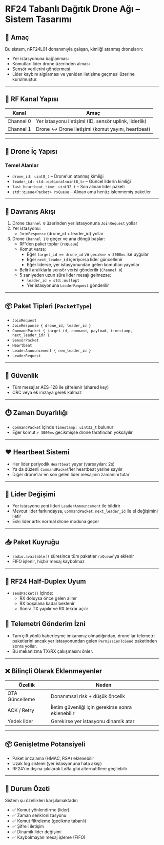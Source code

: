 # RF24 Tabanlı Dağıtık Drone Ağı – Sistem Tasarımı

## 🎯 Amaç

Bu sistem, nRF24L01 donanımıyla çalışan, kimliği atanmış droneların:
- Yer istasyonuna bağlanması
- Komutları lider drone üzerinden alması
- Sensör verilerini göndermesi
- Lider kaybını algılaması ve yeniden iletişime geçmesi
üzerine kurulmuştur.

---

## 📡 RF Kanal Yapısı

| Kanal     | Amaç                                     |
|-----------|------------------------------------------|
| Channel 0 | Yer istasyonu iletişimi (ID, sensör uplink, liderlik) |
| Channel 1 | Drone ↔ Drone iletişimi (komut yayını, heartbeat)     |

---

## 🧱 Drone İç Yapısı

### Temel Alanlar

- `drone_id: uint8_t` – Drone'un atanmış kimliği
- `leader_id: std::optional<uint8_t>` – Güncel liderin kimliği
- `last_heartbeat_time: uint32_t` – Son alınan lider paketi
- `std::queue<Packet> rxQueue` – Alınan ama henüz işlenmemiş paketler

---

## 🧠 Davranış Akışı

1. Drone `Channel 0` üzerinden yer istasyonuna `JoinRequest` yollar
2. Yer istasyonu:
   - `JoinResponse` (drone_id + leader_id) yollar
3. Drone `Channel 1`’e geçer ve ana döngü başlar:
   - RF'den paket toplar (`rxQueue`)
   - Komut varsa:
     - Eğer `target_id == drone_id` ve `gecikme ≤ 3000ms` ise uygular
     - Eğer `next_leader_id` içeriyorsa lider güncellenir
     - Eğer liderse, yer istasyonundan gelen komutları yayınlar
   - Belirli aralıklarla sensör verisi gönderilir (`Channel 0`)
   - 5 saniyeden uzun süre lider mesajı gelmezse:
     - `leader_id = std::nullopt`
     - Yer istasyonuna `LeaderRequest` gönderilir

---

## 📦 Paket Tipleri (`PacketType`)

- `JoinRequest`
- `JoinResponse { drone_id, leader_id }`
- `CommandPacket { target_id, command, payload, timestamp, next_leader_id? }`
- `SensorPacket`
- `Heartbeat`
- `LeaderAnnouncement { new_leader_id }`
- `LeaderRequest`

---

## 🔐 Güvenlik

- Tüm mesajlar AES-128 ile şifrelenir (shared key)
- CRC veya ek imzaya gerek kalmaz

---

## ⏱️ Zaman Duyarlılığı

- `CommandPacket` içinde `timestamp: uint32_t` bulunur
- Eğer komut `> 3000ms` gecikmişse drone tarafından yoksayılır

---

## ❤️ Heartbeat Sistemi

- Her lider periyodik `Heartbeat` yayar (varsayılan: 2s)
- Ya da düzenli `CommandPacket`’ler heartbeat yerine sayılır
- Diğer drone'lar en son gelen lider mesajının zamanını tutar

---

## 🔁 Lider Değişimi

- Yer istasyonu yeni lideri `LeaderAnnouncement` ile bildirir
- Mevcut lider farkındaysa, `CommandPacket.next_leader_id` ile el değişimini iletir
- Eski lider artık normal drone moduna geçer

---

## 📥 Paket Kuyruğu

- `radio.available()` süresince tüm paketler `rxQueue`'ya eklenir
- FIFO işlenir, hiçbir mesaj kaybolmaz

---

## 🛑 RF24 Half-Duplex Uyum

- `sendPacket()` içinde:
  - RX doluysa önce gelen alınır
  - RX boşalana kadar beklenir
  - Sonra TX yapılır ve RX tekrar açılır

## 📨 Telemetri Gönderim İzni

- Tam çift yönlü haberleşme imkanımız olmadığından,
  drone'lar telemetri paketlerini ancak yer istasyonundan
  gelen `PermissionToSend` paketinden sonra yollar.
- Bu mekanizma TX/RX çakışmasını önler.

---

## ❌ Bilinçli Olarak Eklenmeyenler

| Özellik     | Neden                       |
|-------------|-----------------------------|
| OTA Güncelleme | Donanımsal risk + düşük öncelik |
| ACK / Retry | İletim güvenliği için gerekirse sonra eklenebilir |
| Yedek lider | Gerekirse yer istasyonu dinamik atar |

---

## 📦 Genişletme Potansiyeli

- Paket imzalama (HMAC, RSA) eklenebilir
- Uzak log sistemi (yer istasyonuna hata akışı)
- RF24'ün dışına çıkılarak LoRa gibi alternatiflere geçilebilir

---

## 🧭 Durum Özeti

Sistem şu özellikleri karşılamaktadır:

- ✅ Komut yönlendirme (lider)
- ✅ Zaman senkronizasyonu
- ✅ Komut filtreleme (gecikme tabanlı)
- ✅ Şifreli iletişim
- ✅ Dinamik lider değişimi
- ✅ Kaybolmayan mesaj işleme (FIFO)


